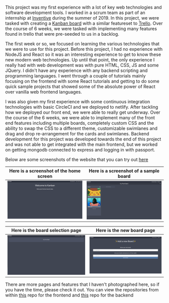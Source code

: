 This project was my first experience with a lot of key web technologies and software development tools. I worked in a scrum team as part of an internship at [Inventive](https://inventive.io) during the summer of 2019. In this project, we were tasked with creating a [Kanban board](https://en.wikipedia.org/wiki/Kanban_board) with a similar featureset to [Trello](https://trello.com). Over the course of 6 weeks, we were tasked with implementing many features found in trello that were pre-seeded to us in a backlog.

The first week or so, we focused on learning the various technologies that we were to use for this project. Before this project, I had no experience with NodeJS and React so it was an interesting experience to get to know these new modern web technologies. Up until that point, the only experience I really had with web development was with pure HTML, CSS, JS and some JQuery. I didn't have any experience with any backend scripting and programming languages. I went through a couple of tutorials mainly focusing on the frontend with some React tutorials and getting to do some quick sample projects that showed some of the absolute power of React over vanilla web frontend languages.

I was also given my first experience with some continuous integration technologies with basic CircleCI and we deployed to netlify. After tackling how we deployed our front end, we were able to really get underway. Over the course of the 6 weeks, we were able to implement many of the front end features including multiple boards, completely custom CSS and the ability to swap the CSS to a different theme, customizable swimlanes and drag and drop re-arrangement for the cards and swimlanes. Backend development for this project was developed towards the end of this project and was not able to get integrated with the main frontend, but we worked on getting mongodb connected to express and logging in with passport.

Below are some screenshots of the website that you can try out [here](https://kanban-web-frontend.netlify.app)

|Here is a screenshot of the home screen|Here is a screenshot of a sample board|
|-|-|
|![](https://raw.githubusercontent.com/runlevelzero/Portfolio-WriteUps/master/Kanban/kanban-home-big.png)|![](https://raw.githubusercontent.com/runlevelzero/Portfolio-WriteUps/master/Kanban/kanban-board-big.png)|

|Here is the board selection page| Here is the new board page |
|-|-|
|![](https://raw.githubusercontent.com/runlevelzero/Portfolio-WriteUps/master/Kanban/kanban-boards-big.png)|![](https://raw.githubusercontent.com/runlevelzero/Portfolio-WriteUps/master/Kanban/new-board-big.png)|

There are more pages and features that I haven't photographed here, so if you have the time, please check it out.
You can view the repositories from within [this](https://github.com/runlevelzero/Kanban-Web-Frontend) repo for the frontend and [this](https://github.com/runlevelzero/Kanban-Web-Backend) repo for the backend
